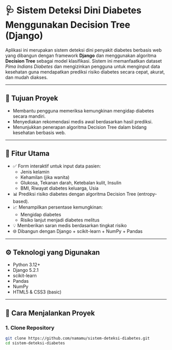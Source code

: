 # 🩺 Sistem Deteksi Dini Diabetes Menggunakan Decision Tree (Django)

Aplikasi ini merupakan sistem deteksi dini penyakit diabetes berbasis web yang dibangun dengan framework **Django** dan menggunakan algoritma **Decision Tree** sebagai model klasifikasi. Sistem ini memanfaatkan dataset *Pima Indians Diabetes* dan mengizinkan pengguna untuk menginput data kesehatan guna mendapatkan prediksi risiko diabetes secara cepat, akurat, dan mudah diakses.

---

## 🎯 Tujuan Proyek

- Membantu pengguna memeriksa kemungkinan mengidap diabetes secara mandiri.
- Menyediakan rekomendasi medis awal berdasarkan hasil prediksi.
- Menunjukkan penerapan algoritma Decision Tree dalam bidang kesehatan berbasis web.

---

## 🧪 Fitur Utama

- ✅ Form interaktif untuk input data pasien:
  - Jenis kelamin
  - Kehamilan (jika wanita)
  - Glukosa, Tekanan darah, Ketebalan kulit, Insulin
  - BMI, Riwayat diabetes keluarga, Usia
- 📊 Prediksi risiko diabetes dengan algoritma Decision Tree (entropy-based).
- 📈 Menampilkan persentase kemungkinan:
  - Mengidap diabetes
  - Risiko lanjut menjadi diabetes melitus
- 💡 Memberikan saran medis berdasarkan tingkat risiko
- 🌐 Dibangun dengan Django + scikit-learn + NumPy + Pandas

---

## ⚙️ Teknologi yang Digunakan

- Python 3.12+
- Django 5.2.1
- scikit-learn
- Pandas
- NumPy
- HTML5 & CSS3 (basic)

---

## 🚀 Cara Menjalankan Proyek

### 1. Clone Repository
```bash
git clone https://github.com/namamu/sistem-deteksi-diabetes.git
cd sistem-deteksi-diabetes

